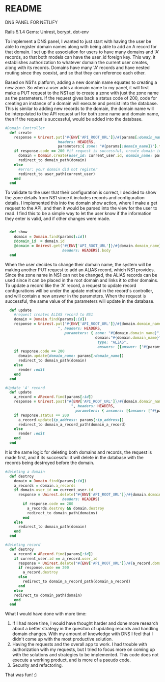 # README
DNS PANEL FOR NETLIFY 

Rails 5.1.4
Gems: Unirest, bcrypt, dot-env


To implement a DNS panel, I wanted to just start with having the user be able to register domain names along with being able to add an A record for that domain. I set up the association for users to have many domains and 'A' records, so that both models can have the user_id foreign key. This way, it establishes authorization to whatever domain the current user creates, along with its records. Domains have many 'A' records and have nested routing since they coexist, and so that they can reference each other.   

Based on NS1's platform, adding a new domain name equates to creating a new zone. So when a user adds a domain name to my panel, it will first make a PUT request to the NS1 api to create a zone with just the zone name as the parameters. If the request gives back a status code of 200, code for creating an instance of a domain will execute and persist into the database. This is similar to adding new records to the domain, the domain name will be interpolated to the API request url for both zone name and domain name, then if the request is successful, would be added into the database.

```ruby 
#Domain Controller
  def create
    response = Unirest.put("#{ENV['API_ROOT_URL']}/#{params[:domain_name]}", 
                        headers: HEADERS, 
                        parameters:{ zone: "#{params[:domain_name]}"}.to_json)
    if response.code == 200 #if request is successful, create domain in DB
      domain = Domain.create(user_id: current_user.id, domain_name: params[:domain_name])
      redirect_to domain_path(domain)
    else
      #error: your domain did not register
      redirect_to user_path(current_user)
    end
  end
```

To validate to the user that their configuration is correct, I decided to show the zone details from NS1 since it includes records and configuration details. I implemented this into the domain show action, where I make a get request to the API, and then it would be parsed into the view for the user to read. I find this to be a simple way to let the user know if the information they enter is valid, and if other changes were made.

```ruby

  def show
    domain = Domain.find(params[:id])
    @domain_id  = domain.id
    @domain = Unirest.get("#{ENV['API_ROOT_URL']}/#{domain.domain_name}",
                          headers: HEADERS).body
  end 
```

When the user decides to change their domain name, the system will be making another PUT request to add an ALIAS record, which NS1 provides. Since the zone name in NS1 can not be changed, the ALIAS records can be used since it can be placed in the root domain and links it to other domains. To update a record like the 'A' record, a request to update record configurations will be under the update method in the record's controller, and will contain a new answer in the parameters. When the request is successful, the same value of the parameters will update in the database.

```ruby
  def update
    #request creates ALIAS record to NS1
    domain = Domain.find(params[:id])
    response = Unirest.put("#{ENV['API_ROOT_URL']}/#{domain.domain_name}/#{domain.domain_name}/ALIAS
                        ", headers: HEADERS,
                           parameters: { zone: "#{domain.domain_name}", 
                                         domain:"#{domain.domain_name}",
                                          type: "ALIAS",
                                          answers: [{answer: ["#{params[:domain_name]}"]}] }.to_json)
    if response.code == 200 
      domain.update(domain_name: params[:domain_name])
      redirect_to domain_path(domain)
    else
      render :edit
    end
  end
```
```ruby
#Update 'A' record
  def update
    a_record = ARecord.find(params[:id])
    response = Unirest.post("#{ENV['API_ROOT_URL']}/#{domain.domain_name}/#{domain.domain_name}/A
                              ", headers: HEADERS,
                                parameters: { answers: [{answer: ["#{params[:ip_address]}"]}] }.to_json)
    if response.status == 200
      a_record.update(ip_address: params[:ip_address])
      redirect_to domain_a_record_path(domain_a_record)
    else
      render :edit
    end
  end
```
It is the same logic for deleting both domains and records, the request is made first, and if its successful it will delete in the database with the records being destroyed before the domain.

```ruby
#deleting a domain
  def destroy
    domain = Domain.find(params[:id])
    a_records = domain.a_records
    if domain.user_id == current_user.id
      response = Unirest.delete("#{ENV['API_ROOT_URL']}/#{domain.domain_name}",
                          headers: HEADERS)
        if response.code == 200
          a_records.destroy && domain.destroy
          redirect_to domain_path(domains) 
        end
    else
      redirect_to domain_path(domain) 
    end
  end
```
```ruby
#deleting record
  def destroy
    a_record = ARecord.find(params[:id])
    if current_user.id == a_record.user_id
      response = Unirest.delete("#{ENV['API_ROOT_URL']}/#{a_record.domain.domain_name}/#{a_record.domain.domain_name}/A", headers: HEADERS)
      if response.code == 200
        a_record.destroy
      else
        redirect_to domain_a_record_path(domain_a_record)
      end
    else
    redirect_to domain_path(domain)
    end
  end
```

What I would have done with more time:

1) If I had more time, I would have thought harder and done more research about a better strategy in the quesiton of updating records and handling domain changes. With my amount of knowledge with DNS I feel that I didn't come up with the most productive solution.
2) Having the requests and the overall app to work. I had trouble with authorization with my requests, but I tried to focus more on coming up with the solutions and strategies to be implemented. This code does not execute a working product, and is more of a pseudo code.
3) Security and refactoring.


That was fun! :)





